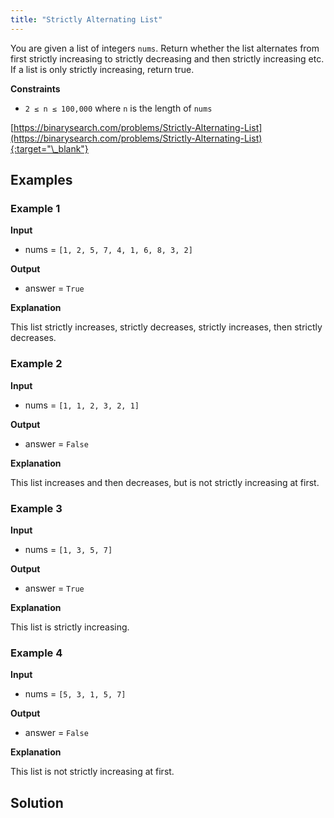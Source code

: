 ```yaml
---
title: "Strictly Alternating List"
---
```


You are given a list of integers `nums`. Return whether the list alternates from first strictly increasing to strictly decreasing and then strictly increasing etc. If a list is only strictly increasing, return true.

**Constraints**

- `2 ≤ n ≤ 100,000` where `n` is the length of `nums`

[https://binarysearch.com/problems/Strictly-Alternating-List](https://binarysearch.com/problems/Strictly-Alternating-List){:target="\_blank"}

## Examples

### Example 1

**Input**

- nums = `[1, 2, 5, 7, 4, 1, 6, 8, 3, 2]`

**Output**

- answer = `True`

**Explanation**

This list strictly increases, strictly decreases, strictly increases, then strictly decreases.

### Example 2

**Input**

- nums = `[1, 1, 2, 3, 2, 1]`

**Output**

- answer = `False`

**Explanation**

This list increases and then decreases, but is not strictly increasing at first.

### Example 3

**Input**

- nums = `[1, 3, 5, 7]`

**Output**

- answer = `True`

**Explanation**

This list is strictly increasing.

### Example 4

**Input**

- nums = `[5, 3, 1, 5, 7]`

**Output**

- answer = `False`

**Explanation**

This list is not strictly increasing at first.

## Solution

<script src="https://gist.github.com/yaeba/16da7be5123724fcf6eccc25581cef5a.js?file=Strictly-Alternating-List.py"></script>
